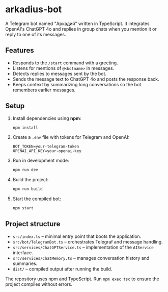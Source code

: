 # arkadius-bot

A Telegram bot named "Аркадий" written in TypeScript. It integrates OpenAI's ChatGPT&nbsp;4o and replies in group chats when you mention it or reply to one of its messages.

## Features

- Responds to the `/start` command with a greeting.
- Listens for mentions of `@<botname>` in messages.
- Detects replies to messages sent by the bot.
- Sends the message text to ChatGPT&nbsp;4o and posts the response back.
- Keeps context by summarizing long conversations so the bot remembers earlier
  messages.

## Setup

1. Install dependencies using **npm**:
   ```bash
   npm install
   ```
2. Create a `.env` file with tokens for Telegram and OpenAI:
   ```
   BOT_TOKEN=your-telegram-token
   OPENAI_API_KEY=your-openai-key
   ```
3. Run in development mode:
   ```bash
   npm run dev
   ```
4. Build the project:
   ```bash
   npm run build
   ```
5. Start the compiled bot:
   ```bash
   npm start
   ```

## Project structure

- `src/index.ts` – minimal entry point that boots the application.
- `src/bot/TelegramBot.ts` – orchestrates Telegraf and message handling.
- `src/services/ChatGPTService.ts` – implementation of the `AIService` interface.
- `src/services/ChatMemory.ts` – manages conversation history and summaries.
- `dist/` – compiled output after running the build.

The repository uses npm and TypeScript. Run `npm exec tsc` to ensure the
project compiles without errors.
